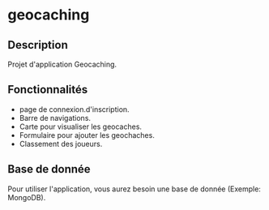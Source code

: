 # geocaching

## Description

Projet d'application Geocaching. 

## Fonctionnalités

- page de connexion.d'inscription.
- Barre de navigations.
- Carte pour visualiser les geocaches.
- Formulaire pour ajouter les geochaches.
- Classement des joueurs.

## Base de donnée

Pour utiliser l'application, vous aurez besoin une base de donnée (Exemple: MongoDB).
